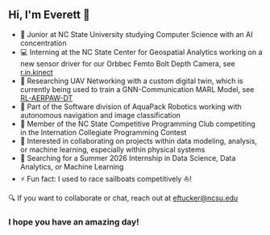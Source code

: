 ## Hi, I'm Everett 👋

- 🏫 Junior at NC State University studying Computer Science with an AI concentration
- 💻 Interning at the NC State Center for Geospatial Analytics working on a new sensor driver for our Orbbec Femto Bolt Depth Camera, see [r.in.kinect](https://github.com/EverettTucker471/r.in.kinect/tree/femto-bolt)
- 🌱 Researching UAV Networking with a custom digital twin, which is currently being used to train a GNN-Communication MARL Model, see [RL-AERPAW-DT](https://github.com/EverettTucker471/RL-AERPAW-DT)
- 🤖 Part of the Software division of AquaPack Robotics working with autonomous navigation and image classification
- 🥇 Member of the NC State Competitive Programming Club competiting in the Internation Collegiate Programming Contest
- 👯 Interested in collaborating on projects within data modeling, analysis, or machine learning, especially within physical systems
- 🔭 Searching for a Summer 2026 Internship in Data Science, Data Analytics, or Machine Learning
- ⚡ Fun fact: I used to race sailboats competitively ⛵!

🔍 If you want to collaborate or chat, reach out at eftucker@ncsu.edu

### I hope you have an amazing day!

<!--
**EverettTucker471/EverettTucker471** is a ✨ _special_ ✨ repository because its `README.md` (this file) appears on your GitHub profile.

Here are some ideas to get you started:

- 🔭 I’m currently working on ...
- 🌱 I’m currently learning ...
- 👯 I’m looking to collaborate on ...
- 🤔 I’m looking for help with ...
- 💬 Ask me about ...
- 📫 How to reach me: ...
- 😄 Pronouns: ...
- ⚡ Fun fact: ...
-->
